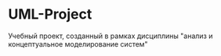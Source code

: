 # UML-Project
Учебный проект, созданный в рамках дисциплины "анализ и концептуальное моделирование систем"
